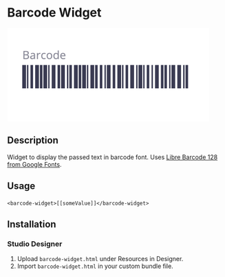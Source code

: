 # Barcode Widget

![barcode widget picture](barcode-widget.png)

## Description

Widget to display the passed text in barcode font. Uses [Libre Barcode 128 from Google Fonts](https://fonts.google.com/specimen/Libre+Barcode+128+Text?selection.family=Libre+Barcode+128).

## Usage

`<barcode-widget>[[someValue]]</barcode-widget>`

## Installation

### Studio Designer

1. Upload `barcode-widget.html` under Resources in Designer.
2. Import `barcode-widget.html` in your custom bundle file.
